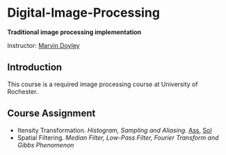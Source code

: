 # Digital-Image-Processing

**Traditional image processing implementation** 

Instructor: [Marvin Doyley](http://www.ece.rochester.edu/people/faculty/doyley_marvin/index.html)

## Introduction 
This course is a required image processing course at University of Rochester. 

## Course Assignment

- Itensity Transformation. *Histogram, Sampling and Aliasing*. [Ass](https://github.com/Bato803/Digital-Image-Processing/blob/master/Itensity-Transformation/HW2_Fall2015.pdf), [Sol](https://github.com/Bato803/Digital-Image-Processing/blob/master/Itensity-Transformation/HomeWork2.ipynb)
- Spatial Filtering. *Median Filter, Low-Pass Filter, Fourier Transform and Gibbs Phenomenon* 

